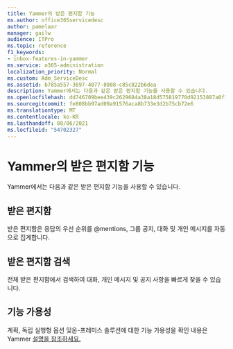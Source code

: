 ```yaml
---
title: Yammer의 받은 편지함 기능
ms.author: office365servicedesc
author: pamelaar
manager: gailw
audience: ITPro
ms.topic: reference
f1_keywords:
- inbox-features-in-yammer
ms.service: o365-administration
localization_priority: Normal
ms.custom: Adm_ServiceDesc
ms.assetid: b785a557-3697-4077-8008-c85c822b6dea
description: Yammer에서는 다음과 같은 받은 편지함 기능을 사용할 수 있습니다.
ms.openlocfilehash: dd746709bee439c2629684a38a18d575819770d92153887a0f147365e4f4eb4a
ms.sourcegitcommit: fe808bb97ad09a91576aca8b733e3d2b75cb72e6
ms.translationtype: MT
ms.contentlocale: ko-KR
ms.lasthandoff: 08/06/2021
ms.locfileid: "54702327"
---
```

# <a name="inbox-features-in-yammer"></a>Yammer의 받은 편지함 기능

Yammer에서는 다음과 같은 받은 편지함 기능을 사용할 수 있습니다.
  
## <a name="inbox"></a>받은 편지함

받은 편지함은 응답의 우선 순위를 @mentions, 그룹 공지, 대화 및 개인 메시지를 자동으로 집계합니다.
  
## <a name="inbox-search"></a>받은 편지함 검색

전체 받은 편지함에서 검색하여 대화, 개인 메시지 및 공지 사항을 빠르게 찾을 수 있습니다.
  
## <a name="feature-availability"></a>기능 가용성

계획, 독립 실행형 옵션 및온-프레미스 솔루션에 대한 기능 가용성을 확인 내용은 Yammer [설명을 참조하세요.](yammer-service-description.md)
  

